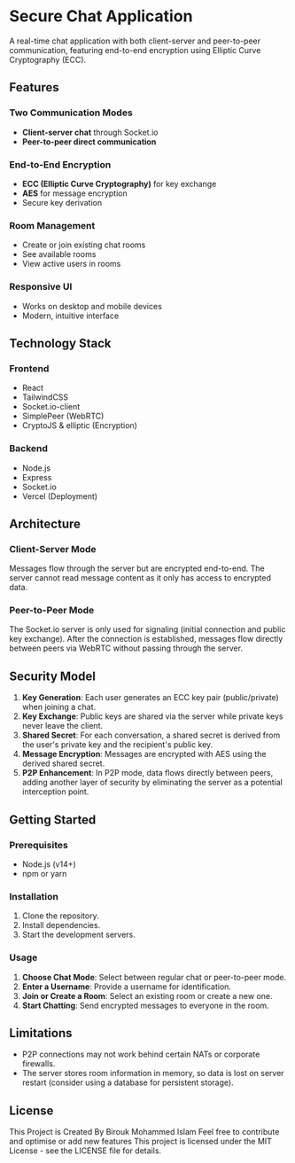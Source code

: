# Secure Chat Application

A real-time chat application with both client-server and peer-to-peer communication, featuring end-to-end encryption using Elliptic Curve Cryptography (ECC).

## Features

### Two Communication Modes
- **Client-server chat** through Socket.io
- **Peer-to-peer direct communication**

### End-to-End Encryption
- **ECC (Elliptic Curve Cryptography)** for key exchange
- **AES** for message encryption
- Secure key derivation

### Room Management
- Create or join existing chat rooms
- See available rooms
- View active users in rooms

### Responsive UI
- Works on desktop and mobile devices
- Modern, intuitive interface

## Technology Stack

### Frontend
- React
- TailwindCSS
- Socket.io-client
- SimplePeer (WebRTC)
- CryptoJS & elliptic (Encryption)

### Backend
- Node.js
- Express
- Socket.io
- Vercel (Deployment)

## Architecture

### Client-Server Mode
Messages flow through the server but are encrypted end-to-end. The server cannot read message content as it only has access to encrypted data.

### Peer-to-Peer Mode
The Socket.io server is only used for signaling (initial connection and public key exchange). After the connection is established, messages flow directly between peers via WebRTC without passing through the server.

## Security Model

1. **Key Generation**: Each user generates an ECC key pair (public/private) when joining a chat.
2. **Key Exchange**: Public keys are shared via the server while private keys never leave the client.
3. **Shared Secret**: For each conversation, a shared secret is derived from the user's private key and the recipient's public key.
4. **Message Encryption**: Messages are encrypted with AES using the derived shared secret.
5. **P2P Enhancement**: In P2P mode, data flows directly between peers, adding another layer of security by eliminating the server as a potential interception point.

## Getting Started

### Prerequisites
- Node.js (v14+)
- npm or yarn

### Installation
1. Clone the repository.
2. Install dependencies.
3. Start the development servers.

### Usage
1. **Choose Chat Mode**: Select between regular chat or peer-to-peer mode.
2. **Enter a Username**: Provide a username for identification.
3. **Join or Create a Room**: Select an existing room or create a new one.
4. **Start Chatting**: Send encrypted messages to everyone in the room.

## Limitations

- P2P connections may not work behind certain NATs or corporate firewalls.
- The server stores room information in memory, so data is lost on server restart (consider using a database for persistent storage).

## License
This Project is Created By Birouk Mohammed Islam Feel free to contribute and optimise or add new features 
This project is licensed under the MIT License - see the LICENSE file for details.
